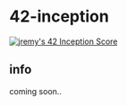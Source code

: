 # 42-inception

[![jremy's 42 Inception Score](https://badge42.vercel.app/api/v2/cl27cprhd001109mercwbbu5l/project/2693015)](https://github.com/JaeSeoKim/badge42)

## info
coming soon..
